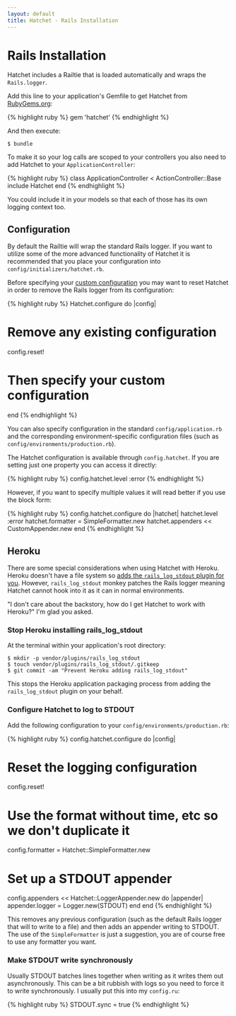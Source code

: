```yaml
---
layout: default
title: Hatchet - Rails Installation
---
```


# Rails Installation

Hatchet includes a Railtie that is loaded automatically and wraps the
`Rails.logger`.

Add this line to your application's Gemfile to get Hatchet from
[RubyGems.org](https://rubygems.org/gems/hatchet):

{% highlight ruby %}
gem 'hatchet'
{% endhighlight %}

And then execute:

    $ bundle

To make it so your log calls are scoped to your controllers you also need to add
Hatchet to your `ApplicationController`:

{% highlight ruby %}
class ApplicationController < ActionController::Base
  include Hatchet
end
{% endhighlight %}

You could include it in your models so that each of those has its own logging
context too.

## Configuration

By default the Railtie will wrap the standard Rails logger. If you want to
utilize some of the more advanced functionality of Hatchet it is recommended
that you place your configuration into `config/initializers/hatchet.rb`.

Before specifying your [custom configuration](/hatchet/configuration.html) you
may want to reset Hatchet in order to remove the Rails logger from its
configuration:

{% highlight ruby %}
Hatchet.configure do |config|
  # Remove any existing configuration
  config.reset!
  # Then specify your custom configuration
end
{% endhighlight %}

You can also specify configuration in the standard `config/application.rb` and
the corresponding environment-specific configuration files (such as
`config/environments/production.rb`).

The Hatchet configuration is available through `config.hatchet`. If you are
setting just one property you can access it directly:

{% highlight ruby %}
config.hatchet.level :error
{% endhighlight %}

However, if you want to specify multiple values it will read better if you use
the block form:

{% highlight ruby %}
config.hatchet.configure do |hatchet|
  hatchet.level :error
  hatchet.formatter = SimpleFormatter.new
  hatchet.appenders << CustomAppender.new
end
{% endhighlight %}

## Heroku

There are some special considerations when using Hatchet with Heroku. Heroku
doesn't have a file system so [adds the `rails_log_stdout` plugin for you](https://github.com/heroku/heroku-buildpack-ruby#rails-log-stdout).
However, `rails_log_stdout` monkey patches the Rails logger meaning Hatchet
cannot hook into it as it can in normal environments.

"I don't care about the backstory, how do I get Hatchet to work with Heroku?"
I'm glad you asked.

### Stop Heroku installing rails_log_stdout

At the terminal within your application's root directory:

    $ mkdir -p vendor/plugins/rails_log_stdout
    $ touch vendor/plugins/rails_log_stdout/.gitkeep
    $ git commit -am "Prevent Heroku adding rails_log_stdout"

This stops the Heroku application packaging process from adding the
`rails_log_stdout` plugin on your behalf.

### Configure Hatchet to log to STDOUT

Add the following configuration to your `config/environments/production.rb`:

{% highlight ruby %}
config.hatchet.configure do |config|
  # Reset the logging configuration
  config.reset!
  # Use the format without time, etc so we don't duplicate it
  config.formatter = Hatchet::SimpleFormatter.new
  # Set up a STDOUT appender
  config.appenders << Hatchet::LoggerAppender.new do |appender|
    appender.logger = Logger.new(STDOUT)
  end
end
{% endhighlight %}

This removes any previous configuration (such as the default Rails logger that
will to write to a file) and then adds an appender writing to STDOUT. The use of
the `SimpleFormatter` is just a suggestion, you are of course free to use any
formatter you want.

### Make STDOUT write synchronously

Usually STDOUT batches lines together when writing as it writes them out
asynchronously. This can be a bit rubbish with logs so you need to force it to
write synchronously. I usually put this into my `config.ru`:

{% highlight ruby %}
STDOUT.sync = true
{% endhighlight %}


